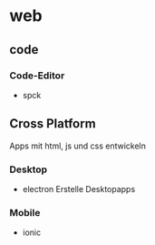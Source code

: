 # web

## code

### Code-Editor
- spck


## Cross Platform
Apps mit html, js und css entwickeln

### Desktop
- electron
Erstelle Desktopapps 

### Mobile 
- ionic
